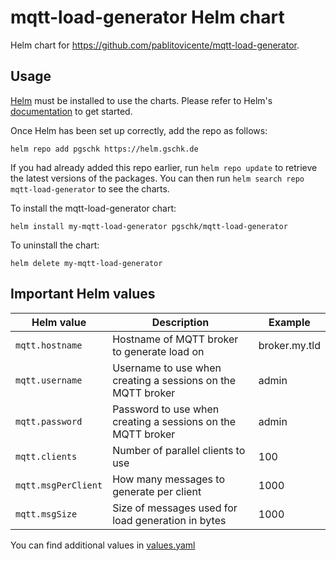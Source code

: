 # mqtt-load-generator Helm chart

Helm chart for https://github.com/pablitovicente/mqtt-load-generator.

## Usage

[Helm](https://helm.sh) must be installed to use the charts.  Please refer to
Helm's [documentation](https://helm.sh/docs) to get started.

Once Helm has been set up correctly, add the repo as follows:

```
helm repo add pgschk https://helm.gschk.de
```

If you had already added this repo earlier, run `helm repo update` to retrieve
the latest versions of the packages.  You can then run `helm search repo
mqtt-load-generator` to see the charts.

To install the mqtt-load-generator chart:

```
helm install my-mqtt-load-generator pgschk/mqtt-load-generator
```

To uninstall the chart:

```
helm delete my-mqtt-load-generator
```

## Important Helm values

| Helm value                | Description                                                                                   | Example       |
|---------------------------|-----------------------------------------------------------------------------------------------|---------------|
| `mqtt.hostname`           | Hostname of MQTT broker to generate load on                                                   | broker.my.tld |
| `mqtt.username`           | Username to use when creating a sessions on the MQTT broker                                   | admin         |
| `mqtt.password`           | Password to use when creating a sessions on the MQTT broker                                   | admin         |
| `mqtt.clients`            | Number of parallel clients to use                                                             | 100           |
| `mqtt.msgPerClient`       | How many messages to generate per client                                                      | 1000          |
| `mqtt.msgSize`            | Size of messages used for load generation in bytes                                            | 1000          |

You can find additional values in [values.yaml](values.yaml)
